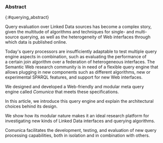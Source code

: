 ### Abstract
{:#querying_abstract}

<!-- Context      -->
Query evaluation over Linked Data sources has become a complex story,
given the multitude of algorithms and techniques
for single- and multi-source querying,
as well as the heterogeneity of Web interfaces
through which data is published online.
<!-- Need         -->
Today's query processors are insufficiently adaptable
to test multiple query engine aspects in combination,
such as evaluating the performance of a certain join algorithm
over a federation of heterogeneous interfaces.
The Semantic Web research community is in need of a flexible query engine
that allows plugging in new components
such as different algorithms,
new or experimental SPARQL features,
and support for new Web interfaces.
<!-- Task         -->
We designed and developed a Web-friendly and modular meta query engine
called _Comunica_
that meets these specifications.
<!-- Object       -->
In this article,
we introduce this query engine
and explain the architectural choices behind its design.
<!-- Findings     -->
We show how its modular nature makes it an ideal research platform
for investigating new kinds of Linked Data interfaces and querying algorithms.
<!-- Conclusion   -->
Comunica facilitates the development, testing, and evaluation
of new query processing capabilities,
both in isolation and in combination with others.
<!-- Perspectives -->
